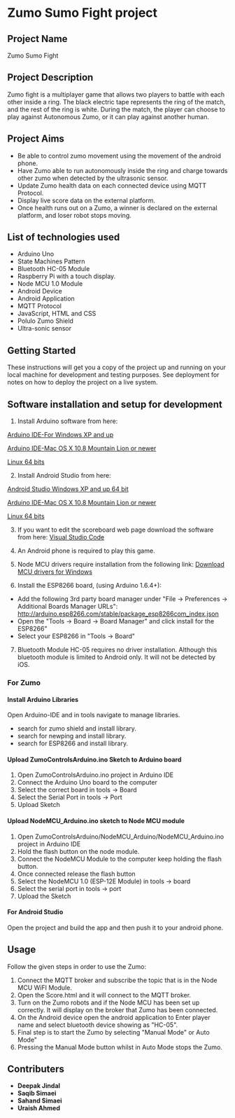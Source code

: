 # Zumo Sumo Fight project
## Project Name
Zumo Sumo Fight
## Project Description
Zumo fight is a multiplayer game that allows two players to battle with each other inside a ring. The black electric tape represents the ring of the match, and the rest of the ring is white. During the match, the player can choose to play against Autonomous Zumo, or it can play against another human.
## Project Aims
- Be able to control zumo movement using the movement of the android phone.
- Have Zumo able to run autonomously inside the ring and charge towards other zumo when detected by the ultrasonic sensor.
- Update Zumo health data on each connected device using MQTT Protocol.
- Display live score data on the external platform.
- Once health runs out on a Zumo, a winner is declared on the external platform, and loser robot stops moving. 
## List of technologies used
- Arduino Uno
- State Machines Pattern
- Bluetooth HC-05 Module
- Raspberry Pi with a touch display.
- Node MCU 1.0 Module
- Android Device
- Android Application
- MQTT Protocol
- JavaScript, HTML and CSS
- Polulo Zumo Shield
- Ultra-sonic sensor


## Getting Started

These instructions will get you a copy of the project up and running on your local machine for development and testing purposes. See deployment for notes on how to deploy the project on a live system.

## Software installation and setup for development
1. Install Arduino software from here:

[Arduino IDE-For Windows XP and up](https://www.arduino.cc/download_handler.php?f=/arduino-1.8.8-windows.zip)

[Arduino IDE-Mac OS X  10.8 Mountain Lion or newer](https://www.arduino.cc/download_handler.php?f=/arduino-1.8.8-macosx.zip)

[Linux  64 bits](https://www.arduino.cc/download_handler.php?f=/arduino-1.8.8-linux64.tar.xz)

2. Install Android Studio from here:

[Android Studio Windows XP and up 64 bit](https://dl.google.com/dl/android/studio/ide-zips/3.3.2.0/android-studio-ide-182.5314842-windows.zip)

[Arduino IDE-Mac OS X  10.8 Mountain Lion or newer](https://dl.google.com/dl/android/studio/install/3.3.2.0/android-studio-ide-182.5314842-mac.dmg)

[Linux  64 bits](https://dl.google.com/dl/android/studio/ide-zips/3.3.2.0/android-studio-ide-182.5314842-linux.zip)


3. If you want to edit the scoreboard web page download the software from here:
[Visual Studio Code](https://code.visualstudio.com/docs/?dv=win)

4. An Android phone is required to play this game. 

5. Node MCU drivers require installation from the following link: 
[Download MCU drivers for Windows](https://www.silabs.com/products/development-tools/software/usb-to-uart-bridge-vcp-drivers)

6. Install the ESP8266 board, (using Arduino 1.6.4+):
  - Add the following 3rd party board manager under "File -> Preferences -> Additional Boards Manager URLs":
       http://arduino.esp8266.com/stable/package_esp8266com_index.json
  - Open the "Tools -> Board -> Board Manager" and click install for the ESP8266"
  - Select your ESP8266 in "Tools -> Board"

7. Bluetooth Module HC-05 requires no driver installation. Although this bluetooth module is limited to Android only. It will not be detected by iOS. 

### For Zumo
#### Install Arduino Libraries
Open Arduino-IDE and in tools navigate to manage libraries.
 - search for zumo shield and install library. 
 - search for newping and install library.
 - search for ESP8266 and install library.
#### Upload ZumoControlsArduino.ino Sketch to Arduino board
 1. Open ZumoControlsArduino.ino project in Arduino IDE
 2. Connect the Arduino Uno board to the computer
 3. Select the correct board in tools -> Board
 4. Select the Serial Port in tools -> Port
 5. Upload Sketch

#### Upload NodeMCU_Arduino.ino sketch to Node MCU module
1. Open ZumoControlsArduino/NodeMCU_Arduino/NodeMCU_Arduino.ino project in Arduino IDE
2. Hold the flash button on the node module.
3. Connect the NodeMCU Module to the computer keep holding the flash button.
4. Once connected release the flash button
5. Select the NodeMCU 1.0 (ESP-12E Module) in tools -> board
6. Select the serial port in tools -> port
7. Upload the Sketch

#### For Android Studio
Open the project and build the app and then push it to your android phone. 

## Usage

Follow the given steps in order to use the Zumo:

1. Connect the MQTT broker and subscribe the topic that is in the Node MCU WiFI Module.
2. Open the Score.html and it will connect to the MQTT broker.
3. Turn on the Zumo robots and if the Node MCU has been set up correctly. It will display on the broker that Zumo has been connected. 
4. On the Android device open the android application to Enter player name and select bluetooth device showing as "HC-05". 
5. Final step is to start the Zumo by selecting "Manual Mode" or Auto Mode"
6. Pressing the Manual Mode button whilst in Auto Mode stops the Zumo. 

## Contributers 

* **Deepak Jindal**
* **Saqib Simaei**
* **Sahand Simaei**
* **Uraish Ahmed**
